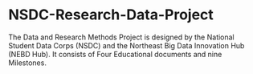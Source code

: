 # NSDC-Research-Data-Project
The Data and Research Methods Project is designed by the National Student Data Corps (NSDC) and the Northeast Big Data Innovation Hub (NEBD Hub). It consists of Four Educational documents and nine Milestones.
